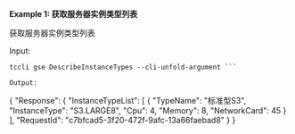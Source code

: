 **Example 1: 获取服务器实例类型列表**

获取服务器实例类型列表

Input: 

```
tccli gse DescribeInstanceTypes --cli-unfold-argument ```

Output: 
```
{
    "Response": {
        "InstanceTypeList": [
            {
                "TypeName": "标准型S3",
                "InstanceType": "S3.LARGE8",
                "Cpu": 4,
                "Memory": 8,
                "NetworkCard": 45
            }
        ],
        "RequestId": "c7bfcad5-3f20-472f-9afc-13a66faebad8"
    }
}
```

